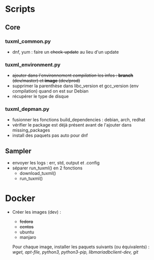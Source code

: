 # Scripts
## Core
### tuxml_common.py
* dnf, yum : faire un ~~check-update~~ au lieu d'un update

### tuxml_environment.py
* ~~ajouter dans l'environnement *compilation* les infos : **branch** (dev/master) et **image** (dev/prod)~~
* supprimer la parenthèse dans libc_version et gcc_version (env compilation) quand on est sur Debian
* récupérer le type de disque

### tuxml_depman.py
* fusionner les fonctions build_dependencies : debian, arch, redhat
* vérifier le package est déjà présent avant de l'ajouter dans missing_packages
* install des paquets pas auto pour dnf

## Sampler
* envoyer les logs : err, std, output et .config
* séparer run_tuxml() en 2 fonctions
  - download_tuxml()
  - run_tuxml()

# Docker
* Créer les images (dev) :
  - ~~fedora~~
  - ~~centos~~
  - ubuntu
  - manjaro

  Pour chaque image, installer les paquets suivants (ou équivalents) : *wget, apt-file, python3, python3-pip, libmariadbclient-dev, git*
